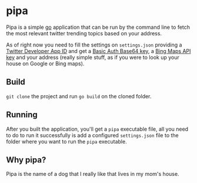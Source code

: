 # pipa
Pipa is a simple [go](https://golang.org/) application that can be run by the command line to fetch the most relevant twitter trending topics based on your address.

As of right now you need to fill the settings on `settings.json` providing a [Twitter Developer App ID](https://developer.twitter.com/en/docs/basics/getting-started) and get a [Basic Auth Base64 key](https://developer.twitter.com/en/docs/basics/authentication/basic-auth), a [Bing Maps API key](https://www.bingmapsportal.com/) and your address (really simple stuff, as if you were to look up your house on Google or Bing maps).

## Build

`git clone` the project and run `go build` on the cloned folder.

## Running

After you built the application, you'll get a `pipa` executable file, all you need to do to run it successfully is add a configured `settings.json` file to the folder where you want to run the `pipa` executable.

## Why pipa?

Pipa is the name of a dog that I really like that lives in my mom's house.

